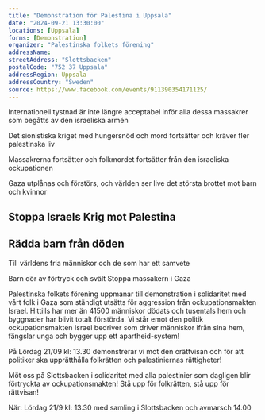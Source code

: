 ```yaml
---
title: "Demonstration för Palestina i Uppsala"
date: "2024-09-21 13:30:00"
locations: [Uppsala]
forms: [Demonstration]
organizer: "Palestinska folkets förening"
addressName: 
streetAddress: "Slottsbacken"
postalCode: "752 37 Uppsala"
addressRegion: Uppsala
addressCountry: "Sweden"
source: https://www.facebook.com/events/911390354171125/
---
```

Internationell tystnad är inte längre acceptabel inför alla dessa massakrer som begåtts av den israeliska armén

Det sionistiska kriget med hungersnöd och mord fortsätter och kräver fler palestinska liv

Massakrerna fortsätter och folkmordet  fortsätter från den israeliska ockupationen

Gaza utplånas och förstörs, och världen ser live det största brottet mot barn och kvinnor

## Stoppa Israels Krig mot Palestina 
## Rädda barn från döden

Till världens fria människor och de som har ett samvete

Barn dör av förtryck och svält
Stoppa massakern i Gaza 

Palestinska folkets förening uppmanar till demonstration i solidaritet med vårt folk i Gaza som ständigt utsätts för aggression från ockupationsmakten Israel. Hittills har mer än 41500 människor dödats och tusentals hem och byggnader har blivit totalt förstörda. Vi står emot den politik ockupationsmakten Israel bedriver som driver människor ifrån sina hem, fängslar unga och bygger upp ett apartheid-system!  

På Lördag 21/09 kl: 13.30 demonstrerar vi mot den orättvisan och för att politiker ska upprätthålla folkrätten och palestiniernas rättigheter! 

Möt oss på Slottsbacken  i solidaritet med alla palestinier som dagligen blir förtryckta av ockupationsmakten! Stå upp för folkrätten, stå upp för rättvisan! 

När: Lördag 21/9 kl: 13.30 med samling i Slottsbacken och avmarsch 14.00